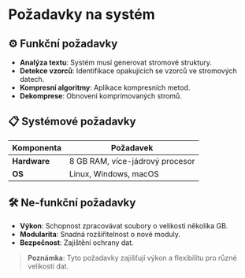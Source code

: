 # Požadavky na systém

## ⚙️ Funkční požadavky

- **Analýza textu**: Systém musí generovat stromové struktury.
- **Detekce vzorců**: Identifikace opakujících se vzorců ve stromových datech.
- **Kompresní algoritmy**: Aplikace kompresních metod.
- **Dekomprese**: Obnovení komprimovaných stromů.

## 📋 Systémové požadavky

| **Komponenta**        | **Požadavek**                      |
|-----------------------|-------------------------------------|
| **Hardware**          | 8 GB RAM, více-jádrový procesor    |
| **OS**                | Linux, Windows, macOS             |

## 🛠️ Ne-funkční požadavky

- **Výkon**: Schopnost zpracovávat soubory o velikosti několika GB.
- **Modularita**: Snadná rozšiřitelnost o nové moduly.
- **Bezpečnost**: Zajištění ochrany dat.

> **Poznámka**: Tyto požadavky zajišťují výkon a flexibilitu pro různé velikosti dat.